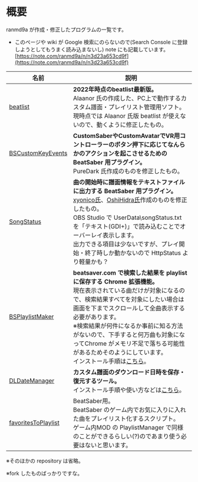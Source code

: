 # 概要

ranmd9a が作成・修正したプログラムの一覧です。

- このページや wiki が Google 検索にのらないので(Search Console に登録しようとしてもうまく読み込まないし) note にも記載しています。  
  [https://note.com/ranmd9a/n/n3d23a653cd9f](https://note.com/ranmd9a/n/n3d23a653cd9f)

| 名前 | 説明 |
|---|---|
| [beatlist](https://github.com/ranmd9a/beatlist/releases/latest) | **2022年時点のbeatlist最新版。**<br>Alaanor 氏の作成した、PC上で動作するカスタム譜面・プレイリスト管理用ソフト。<br>現時点では Alaanor 氏版 beatlist が使えないので、動くように修正したもの。 |
| [BSCustomKeyEvents](https://github.com/ranmd9a/BSCustomKeyEvents/releases/latest) | **CustomSaberやCustomAvatarでVR用コントローラーのボタン押下に応じてなんらかのアクションを起こさせるための BeatSaber 用プラグイン。**<br>PureDark 氏作成のものを修正したもの。 |
| [SongStatus](https://github.com/ranmd9a/BeatSaber-SongStatus/releases/latest) | **曲の開始時に譜面情報をテキストファイルに出力する BeatSaber 用プラグイン。**<br>[xyonico氏](https://github.com/xyonico)、[OshiHidra氏](https://github.com/OshiHidra)作成のものを修正したもの。<br>OBS Studio で  UserData\songStatus.txt を「テキスト(GDI+)」で読み込むことでオーバーレイ表示します。<br>出力できる項目は少ないですが、プレイ開始・終了時しか動かないので HttpStatus より軽量かも？ |
| [BSPlaylistMaker](https://github.com/ranmd9a/BSPlaylistMaker/releases/latest) | **beatsaver.com で検索した結果を playlist に保存する Chrome 拡張機能。**<br>現在表示されている曲だけが対象になるので、検索結果すべてを対象にしたい場合は画面を下までスクロールして全曲表示する必要があります。<br>※検索結果が何件になるか事前に知る方法がないので、下手すると何万曲も対象になってChrome がメモリ不足で落ちる可能性があるためそのようにしています。<br>インストール手順は[こちら](https://github.com/ranmd9a/BSPlaylistMaker)。 |
| [DLDateManager](https://github.com/ranmd9a/DLDateManager/releases/latest) | **カスタム譜面のダウンロード日時を保存・復元するツール。**<br>インストール手順や使い方などは[こちら](https://github.com/ranmd9a/DLDateManager)。 |
| [favoritesToPlaylist](https://github.com/ranmd9a/favoritesToPlaylist) | BeatSaber用。<br>BeatSaber のゲーム内でお気に入りに入れた曲をプレイリスト化するスクリプト。<br>ゲーム内MOD の PlaylistManager で同様のことができるらしい(?)のであまり使う必要はないと思います。 |

※そのほかの repository は省略。

※fork したものばっかりですな。
